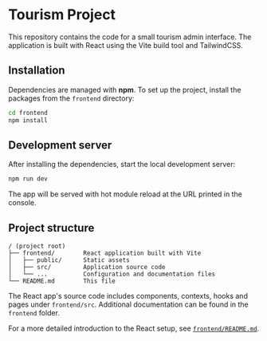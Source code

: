 # Tourism Project

This repository contains the code for a small tourism admin interface. The application is built with React using the Vite build tool and TailwindCSS.

## Installation

Dependencies are managed with **npm**. To set up the project, install the packages from the `frontend` directory:

```bash
cd frontend
npm install
```

## Development server

After installing the dependencies, start the local development server:

```bash
npm run dev
```

The app will be served with hot module reload at the URL printed in the console.

## Project structure

```
/ (project root)
├── frontend/        React application built with Vite
│   ├── public/      Static assets
│   ├── src/         Application source code
│   └── ...          Configuration and documentation files
└── README.md        This file
```

The React app's source code includes components, contexts, hooks and pages under `frontend/src`. Additional documentation can be found in the `frontend` folder.

For a more detailed introduction to the React setup, see [`frontend/README.md`](frontend/README.md).
